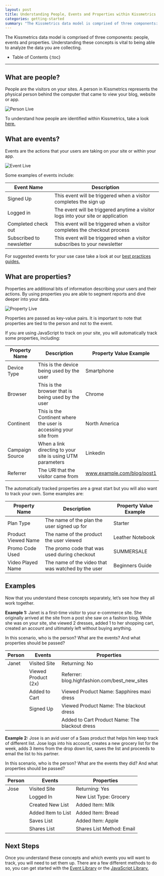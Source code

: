 ```yaml
---
layout: post
title: Understanding People, Events and Properties within Kissmetrics
categories: getting-started
summary: "The Kissmetrics data model is comprised of three components: people, events and properties. Understanding these concepts is vital to being able to analyze the data you are collecting."
---
```

The Kissmetrics data model is comprised of three components: people, events and properties. Understanding these concepts is vital to being able to analyze the data you are collecting.

* Table of Contents
{:toc}
* * *

## What are people?

People are the visitors on your sites. A person in Kissmetrics represents the physical person behind the computer that came to view your blog, website or app.

![Person Live][personlive]

To understand how people are identified within Kissmetrics, take a look [here.](http://support.kissmetrics.com/getting-started/understanding-identities.html)


## What are events?

Events are the actions that your users are taking on your site or within your app.

![Event Live][eventlive]

Some examples of events include:

| Event Name               | Description                                                                      |
|--------------------------|----------------------------------------------------------------------------------|
| Signed Up                | This event will be triggered when a visitor completes the sign up                |
| Logged in                | The event will be triggered anytime a visitor logs into your site or application |
| Completed check out      | This event will be triggered when a visitor completes the checkout process       |
| Subscribed to newsletter | This event will be triggered when a visitor subscribes to your newsletter        |

For suggested events for your use case take a look at our [best practices guides.](http://support.kissmetrics.com/best-practices/)

## What are properties?

Properties are additional bits of information describing your users and their actions. By using properties you are able to segment reports and dive deeper into your data.

![Property Live][propertylive]

Properties are passed as key-value pairs. It is important to note that properties are tied to the person and not to the event.

If you are using JavaScript to track on your site, you will automatically track some properties, including:

| Property Name   | Description                                                      | Property Value Example     |
|-----------------|------------------------------------------------------------------|----------------------------|
| Device Type     | This is the device being used by the user                        | Smartphone                 |
| Browser         | This is the browser that is being used by the user               | Chrome                     |
| Continent       | This is the Continent where the user is accessing your site from | North America              |
| Campaign Source | When a link directing to your site is using UTM parameters       | Linkedin                   |
| Referrer        | The URl that the visitor came from                               | www.example.com/blog/post1 |

The automatically tracked properties are a great start but you will also want to track your own. Some examples are:

| Property Name       | Description                                        | Property Value Example |
|---------------------|----------------------------------------------------|------------------------|
| Plan Type           | The name of the plan the user signed up for        | Starter                |
| Product Viewed Name | The name of the product the user viewed            | Leather Notebook       |
| Promo Code Used     | The promo code that was used during checkout       | SUMMERSALE             |
| Video Played Name   | The name of the video that was watched by the user | Beginners Guide        |

## Examples

Now that you understand these concepts separately, let’s see how they all work together.

**Example 1:** Janet is a first-time visitor to your e-commerce site. She originally arrived at the site from a post she saw on a fashion blog. While she was on your site, she viewed 2 dresses, added 1 to her shopping cart, created an account and ultimately left without buying anything.

In this scenario, who is the person? What are the events? And what properties should be passed?

| Person | Events              | Properties                                     |
|--------|---------------------|------------------------------------------------|
| Janet  | Visited Site        | Returning: No                                  |
|        | Viewed Product (2x) | Referrer: blog.highfashion.com/best_new_sites  |
|        | Added to Cart       | Viewed Product Name: Sapphires maxi dress      |
|        | Signed Up           | Viewed Product Name: The blackout dress        |
|        |                     | Added to Cart Product Name: The blackout dress |

**Example 2:** Jose is an avid user of a Saas product that helps him keep track of different list. Jose logs into his account, creates a new grocery list for the week, adds 3 items from the drop down list, saves the list and proceeds to email the list to his partner.

In this scenario, who is the person? What are the events they did? And what properties should be passed?

| Person | Events             | Properties                |
|--------|--------------------|---------------------------|
| Jose   | Visited Site       | Returning: Yes            |
|        | Logged In          | New List Type: Grocery    |
|        | Created New List   | Added Item: Milk          |
|        | Added Item to List | Added Item: Bread         |
|        | Saves List         | Added Item: Apple         |
|        | Shares List        | Shares List Method: Email |

## Next Steps

Once you understand these concepts and which events you will want to track, you will need to set them up. There are a few different methods to do so, you can get started with the [Event Library](http://support.kissmetrics.com/tools/event-library/) or the [JavaScript Library.](http://support.kissmetrics.com/apis/javascript/javascript-specific/index.html)

[personlive]: https://kissmetrics-support-files.s3.amazonaws.com/assets/getting-started/people-events-properties/1Person.png
[eventlive]: https://kissmetrics-support-files.s3.amazonaws.com/assets/getting-started/people-events-properties/2Event.png
[propertylive]: https://kissmetrics-support-files.s3.amazonaws.com/assets/getting-started/people-events-properties/3Prop.png


